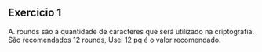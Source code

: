 ## Exercicio 1
A. rounds são a quantidade de caracteres que será utilizado na criptografia. São recomendados 12 rounds, Usei 12 pq é o valor recomendado.

